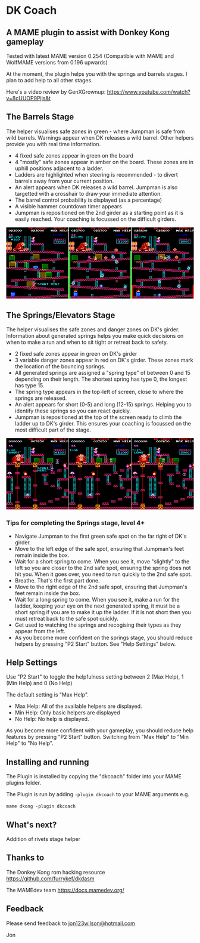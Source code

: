 # **DK Coach** #

## A MAME plugin to assist with Donkey Kong gameplay 

Tested with latest MAME version 0.254
(Compatible with MAME and WolfMAME versions from 0.196 upwards)

At the moment,  the plugin helps you with the springs and barrels stages.  I plan to add help to all other stages.

Here's a video review by GenXGrownup: https://www.youtube.com/watch?v=8cUUOP9Pjis&t


## The Barrels Stage

The helper visualises safe zones in green - where Jumpman is safe from wild barrels.  Warnings appear when DK releases a wild barrel.  Other helpers provide you with real time information.

  - 4 fixed safe zones appear in green on the board
  - 4 "mostly" safe zones appear in amber on the board.  These zones are in uphill positions adjacent to a ladder.
  - Ladders are highlighted when steering is recommended - to divert barrels away from your current position.
  - An alert appears when DK releases a wild barrel.  Jumpman is also targetted with a crosshair to draw your immediate attention.
  - The barrel control probability is displayed (as a percentage)
  - A visible hammer countdown timer appears
  - Jumpman is repositioned on the 2nd girder as a starting point as it is easily reached.  Your coaching is focussed on the difficult girders.


![Screenshot](https://github.com/10yard/dkcoach/blob/master/screenshot2.png)


## The Springs/Elevators Stage

The helper visualises the safe zones and danger zones on DK's girder.  Information about generated springs helps you make quick decisions on when to make a run and when to sit tight or retreat back to safety.

 - 2 fixed safe zones appear in green on DK's girder
 - 3 variable danger zones appear in red on DK's girder.  These zones mark the location of the bouncing springs.
 - All generated springs are assigned a "spring type" of between 0 and 15 depending on their length.  The shortest spring has type 0,  the longest has type 15.
 - The spring type appears in the top-left of screen, close to where the springs are released.
 - An alert appears for short (0-5) and long (12-15) springs.  Helping you to identify these springs so you can react quickly.
 - Jumpman is repositioned at the top of the screen ready to climb the ladder up to DK's girder.  This ensures your coaching is focussed on the most difficult part of the stage.


![Screenshot](https://github.com/10yard/dkcoach/blob/master/screenshot.png)


### Tips for completing the Springs stage, level 4+

 - Navigate Jumpman to the first green safe spot on the far right of DK's girder.
 - Move to the left edge of the safe spot, ensuring that Jumpman's feet remain inside the box.
 - Wait for a short spring to come.  When you see it, move "slightly" to the left so you are closer to the 2nd safe spot,  ensuring the spring does not hit you.  When it goes over, you need to run quickly to the 2nd safe spot.
 - Breathe.  That's the first part done.
 - Move to the right edge of the 2nd safe spot, ensuring that Jumpman's feet remain inside the box.
 - Wait for a long spring to come.  When you see it,  make a run for the ladder,  keeping your eye on the next generated spring, it must be a short spring if you are to make it up the ladder.  If it is not short then you must retreat back to the safe spot quickly. 
 - Get used to watching the springs and recogising their types as they appear from the left.
 - As you become more confident on the springs stage,  you should reduce helpers by pressing "P2 Start" button.  See "Help Settings" below.
 

## Help Settings

Use "P2 Start" to toggle the helpfulness setting between 2 (Max Help), 1 (Min Help) and 0 (No Help)

The default setting is "Max Help".
  - Max Help: All of the available helpers are displayed.
  - Min Help: Only basic helpers are displayed
  - No Help: No help is displayed.

As you become more confident with your gameplay,  you should reduce help features by pressing "P2 Start" button.  Switching from "Max Help" to "Min Help" to "No Help".
   
 
## Installing and running
 
The Plugin is installed by copying the "dkcoach" folder into your MAME plugins folder.

The Plugin is run by adding `-plugin dkcoach` to your MAME arguments e.g.

```mame dkong -plugin dkcoach```  


## What's next?

Addition of rivets stage helper
 

## Thanks to

The Donkey Kong rom hacking resource
https://github.com/furrykef/dkdasm 

The MAMEdev team
https://docs.mamedev.org/


## Feedback

Please send feedback to jon123wilson@hotmail.com

Jon

